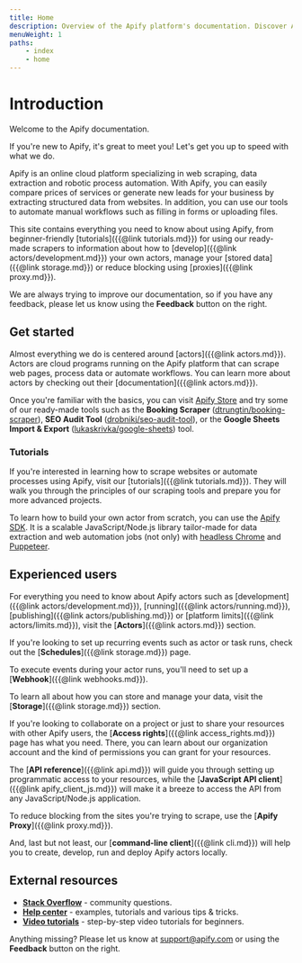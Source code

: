 ```yaml
---
title: Home
description: Overview of the Apify platform's documentation. Discover Apify actors, Schedules, Storage, Proxy and API.
menuWeight: 1
paths:
    - index
    - home
---
```


# Introduction

Welcome to the Apify documentation.

If you're new to Apify, it's great to meet you! Let's get you up to speed with what we do.

Apify is an online cloud platform specializing in web scraping, data extraction and robotic process automation. With Apify, you can easily compare prices of services or generate new leads for your business by extracting structured data from websites. In addition, you can use our tools to automate manual workflows such as filling in forms or uploading files.

This site contains everything you need to know about using Apify, from beginner-friendly [tutorials]({{@link tutorials.md}}) for using our ready-made scrapers to information about how to [develop]({{@link actors/development.md}}) your own actors, manage your [stored data]({{@link storage.md}}) or reduce blocking using [proxies]({{@link proxy.md}}).

We are always trying to improve our documentation, so if you have any feedback, please let us know using the **Feedback** button on the right.

## [](#get-started) Get started

Almost everything we do is centered around [actors]({{@link actors.md}}). Actors are cloud programs running on the Apify platform that can scrape web pages, process data or automate workflows. You can learn more about actors by checking out their [documentation]({{@link actors.md}}).

Once you're familiar with the basics, you can visit [Apify Store](https://apify.com/store) and try some of our ready-made tools such as the **Booking Scraper** ([dtrungtin/booking-scraper](https://apify.com/dtrungtin/booking-scraper)), **SEO Audit Tool** ([drobnikj/seo-audit-tool](https://apify.com/drobnikj/seo-audit-tool)), or the **Google Sheets Import & Export** ([lukaskrivka/google-sheets](https://apify.com/lukaskrivka/google-sheets)) tool.

### [](#tutorials) Tutorials

If you're interested in learning how to scrape websites or automate processes using Apify, visit our [tutorials]({{@link tutorials.md}}). They will walk you through the principles of our scraping tools and prepare you for more advanced projects.

To learn how to build your own actor from scratch, you can use the [Apify SDK](https://sdk.apify.com/docs/guides/getting-started). It is a scalable JavaScript/Node.js library tailor-made for data extraction and web automation jobs (not only) with [headless Chrome](https://developers.google.com/web/updates/2017/04/headless-chrome) and [Puppeteer](https://pptr.dev/).

## [](#experienced-users) Experienced users

For everything you need to know about Apify actors such as [development]({{@link actors/development.md}}), [running]({{@link actors/running.md}}), [publishing]({{@link actors/publishing.md}}) or [platform limits]({{@link actors/limits.md}}), visit the [**Actors**]({{@link actors.md}}) section.

If you're looking to set up recurring events such as actor or task runs, check out the [**Schedules**]({{@link storage.md}}) page.

To execute events during your actor runs, you'll need to set up a [**Webhook**]({{@link webhooks.md}}).

To learn all about how you can store and manage your data, visit the [**Storage**]({{@link storage.md}}) section.

<!-- Add Organization account link here when it's out -->
If you're looking to collaborate on a project or just to share your resources with other Apify users, the [**Access rights**]({{@link access_rights.md}}) page has what you need. There, you can learn about our organization account and the kind of permissions you can grant for your resources.

The [**API reference**]({{@link api.md}}) will guide you through setting up programmatic access to your resources, while the [**JavaScript API client**]({{@link apify_client_js.md}}) will make it a breeze to access the API from any JavaScript/Node.js application.

To reduce blocking from the sites you're trying to scrape, use the [**Apify Proxy**]({{@link proxy.md}}).

And, last but not least, our [**command-line client**]({{@link cli.md}}) will help you to create, develop, run and deploy Apify actors locally.


## [](#external-resources) External resources

*   [**Stack Overflow**](https://stackoverflow.com/questions/tagged/apify) - community questions.
*   [**Help center**](https://help.apify.com/) - examples, tutorials and various tips & tricks.
*   [**Video tutorials**](https://www.youtube.com/apify) - step-by-step video tutorials for beginners.

Anything missing? Please let us know at [support@apify.com](mailto:support@apify.com) or using the **Feedback** button on the right.
